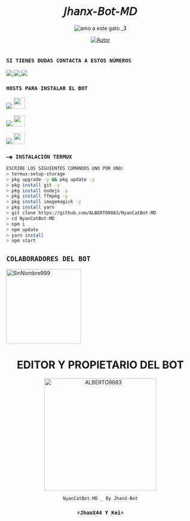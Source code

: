 <h1 align='center'>𝘑𝘩𝘢𝘯𝘹-𝘉𝘰𝘵-𝘔𝘋</h1>

<div align="center">

![amo a este gato _3](https://user-images.githubusercontent.com/100887441/191080666-2134186d-f4fa-4b95-a3df-d00f27041eac.gif)


</p>
<p align="center">
<a href="https://github.com/JhanX44"><img title="Autor" src="https://img.shields.io/badge/JhanX-Bot-red.svg?style=for-the-badge&logo=github"></a>
</p>
<p align="center">

<h1 align="center"></h1>
  </div>
  
### `SI TIENES DUDAS CONTACTA A ESTOS NÚMEROS`
<a href="http://wa.me/50241370839" target="blank"><img src="https://img.shields.io/badge/JhanX-Bot-25D366?style=for-the-badge&logo=whatsapp&logoColor=white" />
<a href="http://wa.me/50241370839" target="blank"><img src="https://img.shields.io/badge/ℭ-25D366?style=for-the-badge&logo=whatsapp&logoColor=white" />
<a href="http://wa.me/50241370839" target="blank"><img src="https://img.shields.io/badge/ℭ²-25D366?style=for-the-badge&logo=whatsapp&logoColor=white" />
  </a>
  
### `HOSTS PARA INSTALAR EL BOT`
  <p align="hihg">   
<a href="https://portal.acidicnodes.com" target="_blank"> <img src="https://img.shields.io/badge/-AcidicNodes-%23E4405F?style=for-the-badge&logo=acidicnodes&logoColor=black" target="_blank"></a> <img src="https://github.com/DIEGO-OFC/DORRAT-BOT-MD/blob/main/galeria/acidicnodes.png" height="30px">
<p align="hihg">   
<a href="https://dash.boxmineworld.com/login" target="_blank"> <img src="https://img.shields.io/badge/-Boxmineworld-%23E4405F?style=for-the-badge&logo=Boxmineworld&logoColor=black" target="_blank"></a> <img src="https://github.com/DIEGO-OFC/DORRAT-BOT-MD/blob/main/galeria/Boxmine.png" height="30px">
<p align="hihg">   
<a href="https://www.mediafire.com/file/nbe32g0kjl99yul/Termux_0.119.1.apk/file
" target="_blank"> <img src="https://img.shields.io/badge/-DESCARGAR_TERMUX-%23E4405F?style=for-the-badge&logo=DESCARGAR_TERMUX&logoColor=black" target="_blank"></a> <img src="https://github.com/DIEGO-OFC/DORRAT-BOT-MD/blob/main/galeria/unnamed.png" height="30px">

### `—◉ INSTALACIÓN TERMUX`
```bash
ESCRIBE LOS SIGUIENTES COMANDOS UNO POR UNO:
> termux-setup-storage
> pkg upgrade -y && pkg update -y
> pkg install git -y
> pkg install nodejs -y
> pkg install ffmpeg -y
> pkg install imagemagick -y
> pkg install yarn
> git clone https://github.com/ALBERTO9883/NyanCatBot-MD
> cd NyanCatBot-MD
> npm i
> npm update
> yarn install
> npm start
```

## `COLABORADORES DEL BOT` 
<a href="https://github.com/SinNombre999"><img src="https://github.com/SinNombre999.png" width="200" height="200" alt="SinNombre999"/></a>

<div align="center">
  <h1 align="center">EDITOR Y PROPIETARIO DEL BOT</h1>

<a href="https://github.com/ALBERTO9883"><img src="https://github.com/ALBERTO9883.png" width="300" height="300" alt="ALBERTO9883"/></a>

`NyanCatBot-MD _ By JhanX-Bot`
  ### `⚘JhanX44 Y Kei⚘`

